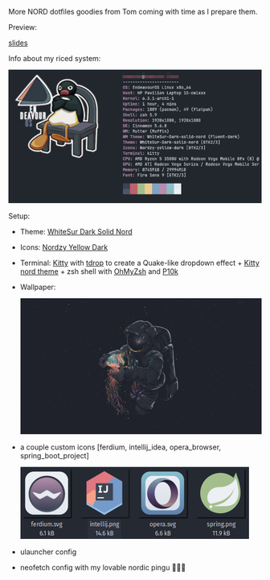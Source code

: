 More NORD dotfiles goodies from Tom coming with time as I prepare them.

Preview:

[slides](./assets/slides.gif)

Info about my riced system:

![neofetch.png](./assets/neofetch.png)

Setup:

- Theme: [WhiteSur Dark Solid Nord](https://www.gnome-look.org/p/1704248)

- Icons: [Nordzy Yellow Dark](https://github.com/alvatip/Nordzy-icon)

- Terminal: [Kitty](https://github.com/kovidgoyal/kitty) with [tdrop](https://github.com/noctuid/tdrop) to create a Quake-like dropdown effect + [Kitty nord theme](https://github.com/connorholyday/nord-kitty) + zsh shell with [OhMyZsh]([https://github.com/ohmyzsh/ohmyzsh) and [P10k](https://github.com/romkatv/powerlevel10k)

- Wallpaper:
  
  ![wallpaper.jpg](./assets/wallpaper.jpg)

- a couple custom icons [ferdium, intellij_idea, opera_browser, spring_boot_project]
  
  ![icons.png](./assets/icons.png)

- ulauncher config

- neofetch config with my lovable nordic pingu 🐧🐧🐧
